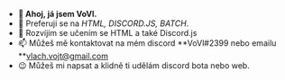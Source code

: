 - **👋 Ahoj, já jsem VoVl.**
- 👀 Preferuji se na *HTML, DISCORD.JS, BATCH*.
- 🌱 Rozvíjím se učením se HTML a také Discord.js
- 📫 Můžeš mě kontaktovat na mém discord **VoVl#2399 nebo emailu **vlach.vojt@gmail.com
- 😉 Můžeš mi napsat a klidně ti udělám discord bota nebo web.
<!---
KOVO-TECH/KOVO-TECH is a ✨ special ✨ repository because its `README.md` (this file) appears on your GitHub profile.
You can click the Preview link to take a look at your changes.
--->
